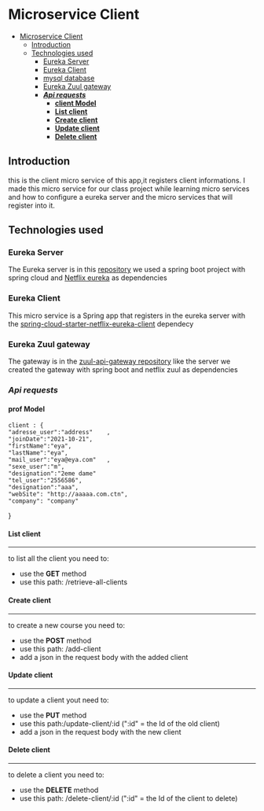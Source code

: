 # Microservice Client
- [Microservice Client](#microservice-client)
  - [Introduction](#introduction)
  - [Technologies used](#technologies-used)
    - [Eureka Server](#eureka-server)
    - [Eureka Client](#eureka-client)
    - [mysql database](#mysqldb:5.7)
    - [Eureka Zuul gateway](#eureka-zuul-gateway)
    - [***Api requests***](#api-requests)
      - [**client Model**](#client-model)
      - [**List client**](#list-client)
      - [**Create client**](#create-client)
      - [**Update client**](#update-client)
      - [**Delete client**](#delete-client)


## Introduction
this is the client micro service of this app,it registers client informations. I made this micro service for our class project while learning micro services and how to configure a eureka server and the micro services that will register into it.


## Technologies used
### Eureka Server
The Eureka server is in this [repository](https://github.com/RH-Application/EurekaServer) we used a spring boot project with spring cloud and [Netflix eureka](https://github.com/Netflix/eureka) as dependencies
### Eureka Client
This micro service is a Spring app that registers in the eureka server with the [spring-cloud-starter-netflix-eureka-client](https://mvnrepository.com/artifact/org.springframework.cloud/spring-cloud-starter-netflix-eureka-client) dependecy 
### Eureka Zuul gateway
The gateway is in the [zuul-api-gateway repository](https://github.com/RH-Application/zuul-api-gateway)
like the server we created the gateway with spring boot and netflix zuul as dependencies


### ***Api requests***
#### **prof Model**
    client : {
    "adresse_user":"address"	,
    "joinDate":"2021-10-21",
    "firstName":"eya",
    "lastName":"eya",
    "mail_user":"eya@eya.com"	,
    "sexe_user":"m",
    "designation":"2eme dame"
    "tel_user":"2556586",
    "designation":"aaa",
    "webSite": "http://aaaaa.com.ctn",
    "company": "company"


}

#### **List client**
<hr>
to list all the client you need to:
<ul>
    <li>use the <strong>GET</strong>  method</li>
    <li>use this path: /retrieve-all-clients</li>
    
</ul>

#### **Create client**
<hr>  
to create a new course you need to:
<ul>
    <li>use the <strong>POST</strong>  method</li>
    <li>use this path: /add-client</li> 
    <li>add a json in the request body with the added client</li>
</ul>

#### **Update client**
<hr>
to update a client yout need to:
<ul>
    <li>use the <strong>PUT</strong> method</li>
    <li>use this path:/update-client/:id (":id" = the Id of the old client)</li>
    <li>add a json in the request body with the new client</li>
</ul>

#### **Delete client**
<hr>
to delete a client   you need to: 
<ul>
    <li>use the <strong>DELETE</strong>  method</li>
    <li>use this path: /delete-client/:id (":id" = the Id of the client to delete)</li>
    
</ul>
